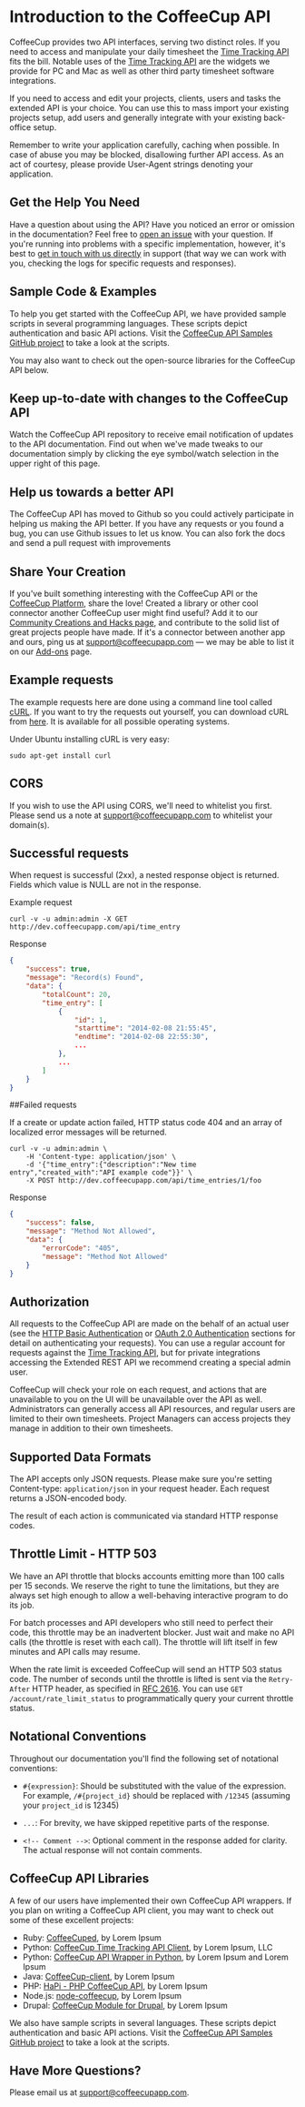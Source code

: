 # Introduction to the CoffeeCup API

CoffeeCup provides two API interfaces, serving two distinct roles. If you need to access and manipulate your daily timesheet the [Time Tracking API](http://git.reppa.net/coffeecup/api_docs/blob/master/Sections/Time%20Tracking.md) fits the bill. Notable uses of the [Time Tracking API](http://git.reppa.net/coffeecup/api_docs/blob/master/Sections/Time%20Tracking.md) are the widgets we provide for PC and Mac as well as other third party timesheet software integrations.

If you need to access and edit your projects, clients, users and tasks the extended API is your choice. You can use this to mass import your existing projects setup, add users and generally integrate with your existing back-office setup.

Remember to write your application carefully, caching when possible. In case of abuse you may be blocked, disallowing further API access. As an act of courtesy, please provide User-Agent strings denoting your application.

## Get the Help You Need

Have a question about using the API? Have you noticed an error or omission in the documentation? Feel free to [open an issue](http://github.com/coffeecupapp/api/issues/) with your question. If you're running into problems with a specific implementation, however, it's best to [get in touch with us directly](http://www.coffeecupapp.com/help/contact) in support (that way we can work with you, checking the logs for specific requests and responses).

## Sample Code & Examples

To help you get started with the CoffeeCup API, we have provided sample scripts in several programming languages. These scripts depict authentication and basic API actions. Visit the [CoffeeCup API Samples GitHub project](http://github.com/coffeecupapp/coffeecup_api_samples) to take a look at the scripts.

You may also want to check out the open-source libraries for the CoffeeCup API below.

## Keep up-to-date with changes to the CoffeeCup API

Watch the CoffeeCup API repository to receive email notification of updates to the API documentation. Find out when we've made tweaks to our documentation simply by clicking the eye symbol/watch selection in the upper right of this page.

## Help us towards a better API

The CoffeeCup API has moved to Github so you could actively participate in helping us making the API better. If you have any requests or you found a bug, you can use Github issues to let us know. You can also fork the docs and send a pull request with improvements

## Share Your Creation

If you've built something interesting with the CoffeeCup API or the [CoffeeCup Platform](http://www.coffeecupapp.com/platform), share the love! Created a library or other cool connector another CoffeeCup user might find useful? Add it to our [Community Creations and Hacks page](https://github.com/coffeecupapp/api/wiki/Community-Creations-&-Hacks), and contribute to the solid list of great projects people have made. If it's a connector between another app and ours, ping us at [support@coffeecupapp.com](mailto:support@coffeecupapp.com) — we may be able to list it on our [Add-ons](http://www.coffeecupapp.com/add-ons) page.

## Example requests

The example requests here are done using a command line tool called [cURL](http://en.wikipedia.org/wiki/CURL). If you want to try the requests out yourself, you can download cURL from [here](http://curl.haxx.se/download.html). It is available for all possible operating systems.

Under Ubuntu installing cURL is very easy:

```shell
sudo apt-get install curl
```

## CORS

If you wish to use the API using CORS, we'll need to whitelist you first. Please send us a note at support@coffeecupapp.com to whitelist your domain(s).

## Successful requests

When request is successful (2xx), a nested response object is returned. Fields which value is NULL are not in the response.

Example request

```shell
curl -v -u admin:admin -X GET http://dev.coffeecupapp.com/api/time_entry
```
Response

```json
{
    "success": true,
    "message": "Record(s) Found",
    "data": {
        "totalCount": 20,
        "time_entry": [
            {
                "id": 1,
                "starttime": "2014-02-08 21:55:45",
                "endtime": "2014-02-08 22:55:30",
                ...
            },
            ...
        ]
    }
}
```

##Failed requests

If a create or update action failed, HTTP status code 404 and an array of localized error messages will be returned.

```shell
curl -v -u admin:admin \
	-H 'Content-type: application/json' \
	-d '{"time_entry":{"description":"New time entry","created_with":"API example code"}}' \
	-X POST http://dev.coffeecupapp.com/api/time_entries/1/foo
```

Response

```json
{
    "success": false,
    "message": "Method Not Allowed",
    "data": {
        "errorCode": "405",
        "message": "Method Not Allowed"
    }
}
```

## Authorization

All requests to the CoffeeCup API are made on the behalf of an actual user (see the [HTTP Basic Authentication](https://github.com/coffeecupapp/api/blob/master/Authentication/HTTP%20Basic.md) or [OAuth 2.0 Authentication](https://github.com/coffeecupapp/api/blob/master/Authentication/OAuth%202.0.md) sections for detail on authenticating your requests). You can use a regular account for requests against the [Time Tracking API](https://github.com/coffeecupapp/api/blob/master/Sections/Time%20Tracking.md), but for private integrations accessing the Extended REST API we recommend creating a special admin user.

CoffeeCup will check your role on each request, and actions that are unavailable to you on the UI will be unavailable over the API as well. Administrators can generally access all API resources, and regular users are limited to their own timesheets. Project Managers can access projects they manage in addition to their own timesheets.

## Supported Data Formats

The API accepts only JSON requests. Please make sure you're setting Content-type: `application/json` in your request header. Each request returns a JSON-encoded body.

The result of each action is communicated via standard HTTP response codes.

## Throttle Limit - HTTP 503

We have an API throttle that blocks accounts emitting more than 100 calls per 15 seconds. We reserve the right to tune the limitations, but they are always set high enough to allow a well-behaving interactive program to do its job.

For batch processes and API developers who still need to perfect their code, this throttle may be an inadvertent blocker. Just wait and make no API calls (the throttle is reset with each call). The throttle will lift itself in few minutes and API calls may resume.

When the rate limit is exceeded CoffeeCup will send an HTTP 503 status code. The number of seconds until the throttle is lifted is sent via the `Retry-After` HTTP header, as specified in [RFC 2616](http://tools.ietf.org/html/rfc2616#section-14.37). You can use `GET /account/rate_limit_status` to programmatically query your current throttle status.

## Notational Conventions

Throughout our documentation you'll find the following set of notational conventions:

* `#{expression}`: Should be substituted with the value of the expression. For example, `/#{project_id}` should be replaced with `/12345` (assuming your `project_id` is 12345)

* `...`: For brevity, we have skipped repetitive parts of the response.

* `<!-- Comment -->`: Optional comment in the response added for clarity. The actual response will not contain comments.

## CoffeeCup API Libraries

A few of our users have implemented their own CoffeeCup API wrappers. If you plan on writing a CoffeeCup API client, you may want to check out some of these excellent projects:

* Ruby: [CoffeeCuped](https://github.com/lorem/coffeecuped), by Lorem Ipsum
* Python: [CoffeeCup Time Tracking API Client](https://github.com/lorem/python-coffeecup), by Lorem Ipsum, LLC
* Python: [CoffeeCup API Wrapper in Python](http://github.com/lorem/CoffeeCup), by Lorem Ipsum and Lorem Ipsum
* Java: [CoffeeCup-client](http://github.com/lorem/coffeecup-client),  by Lorem Ipsum
* PHP: [HaPi - PHP CoffeeCup API](http://labs.lorem.com/coffeecup-api/),  by Lorem Ipsum
* Node.js: [node-coffeecup](https://github.com/lorem/node-coffeecup),  by Lorem Ipsum
* Drupal: [CoffeeCup Module for Drupal](http://lorem.org/project/coffeecup),  by Lorem Ipsum

We also have sample scripts in several languages. These scripts depict authentication and basic API actions. Visit the [CoffeeCup API Samples GitHub project](http://github.com/coffeecupapp/coffeecup_api_samples) to take a look at the scripts.

## Have More Questions?

Please email us at [support@coffeecupapp.com](mailto:support@coffeecupapp.com).
